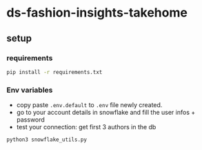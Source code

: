 # ds-fashion-insights-takehome

## setup

### requirements

```sh
pip install -r requirements.txt
```

### Env variables

- copy paste `.env.default` to `.env` file newly created.
- go to your account details in snowflake and fill the user infos + password
- test your connection: get first 3 authors in the db

```sh
python3 snowflake_utils.py
```
